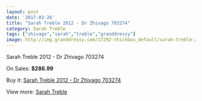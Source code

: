 ```yaml
---
layout: post
date: '2017-03-26'
title: "Sarah Treble 2012 - Dr Zhivago 703274"
category: Sarah Treble
tags: ["zhivago","sarah","treble","granddressy"]
image: http://img.granddressy.com/17292-thickbox_default/sarah-treble-2012-dr-zhivago-703274.jpg
---
```

Sarah Treble 2012 - Dr Zhivago 703274

On Sales: **$286.99**
<a href="https://www.granddressy.com/en/sarah-treble/16294-sarah-treble-2012-dr-zhivago-703274.html"><amp-img layout="responsive" width="600" height="600" src="//img.granddressy.com/17292-thickbox_default/sarah-treble-2012-dr-zhivago-703274.jpg" alt="Sarah Treble 2012 - Dr Zhivago 703274 0" /></a>

Buy it: [Sarah Treble 2012 - Dr Zhivago 703274](https://www.granddressy.com/en/sarah-treble/16294-sarah-treble-2012-dr-zhivago-703274.html "Sarah Treble 2012 - Dr Zhivago 703274")

View more: [Sarah Treble](https://www.granddressy.com/en/320-sarah-treble "Sarah Treble")